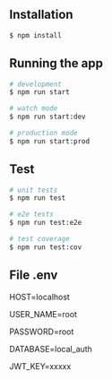 ## Installation

```bash
$ npm install
```

## Running the app

```bash
# development
$ npm run start

# watch mode
$ npm run start:dev

# production mode
$ npm run start:prod
```

## Test

```bash
# unit tests
$ npm run test

# e2e tests
$ npm run test:e2e

# test coverage
$ npm run test:cov
```

## File .env

<p>HOST=localhost</p>
<p>USER_NAME=root</p>
<p>PASSWORD=root</p>
<p>DATABASE=local_auth</p>

<p>JWT_KEY=xxxxx</p>
